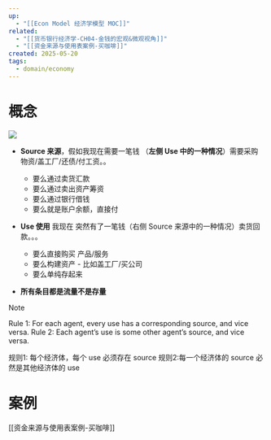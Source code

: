 ```yaml
---
up:
  - "[[Econ Model 经济学模型 MOC]]"
related:
  - "[[货币银行经济学-CH04-金钱的宏观&微观视角]]"
  - "[[资金来源与使用表案例-买咖啡]]"
created: 2025-05-20
tags:
  - domain/economy
---
```

# 概念

![](https://s1.vika.cn/space/2024/08/18/a2e249a0d9b444089d629a3568fa11a6)


- **Source 来源**，假如我现在需要一笔钱  （**左侧 Use 中的一种情况**）需要采购物资/盖工厂/还债/付工资。。
	- 要么通过卖货汇款
	- 要么通过卖出资产筹资
	- 要么通过银行借钱
	- 要么就是账户余额，直接付
- **Use 使用** 我现在 突然有了一笔钱（右侧 Source 来源中的一种情况）卖货回款。。。
	- 要么直接购买 产品/服务
	- 要么构建资产 - 比如盖工厂/买公司
	- 要么单纯存起来


- **所有条目都是流量不是存量**


> [!NOTE]
> Rule 1: For each agent, every use has a corresponding source, and vice versa.
> Rule 2: Each agent’s use is some other agent’s source, and vice versa.
> 
> 规则1: 每个经济体，每个 use 必须存在 source
> 规则2:每一个经济体的 source 必然是其他经济体的 use

# 案例

[[资金来源与使用表案例-买咖啡]]